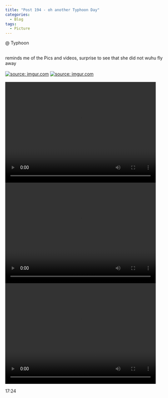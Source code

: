 ```yaml
---
title: "Post 194 - oh another Typhoon Day"
categories:
  - Blog
tags:
  - Picture
---
```


@ Typhoon


<br/>
reminds me of the Pics and videos, surprise to see that she did not wuhu fly away
<br/>
 

<br/>
<a href="https://imgur.com/RyawAq5"><img src="https://i.imgur.com/RyawAq5.jpg" title="source: imgur.com" /></a>
<a href="https://imgur.com/L41ijhq"><img src="https://i.imgur.com/L41ijhq.jpg" title="source: imgur.com" /></a>
<br/>
<br/>

<video width="480" height="320" controls="controls">
  <source src="https://i.imgur.com/1HEC9Cp.mp4" type="video/mp4">
</video>
<br/>

<video width="480" height="320" controls="controls">
  <source src="https://i.imgur.com/xT5hg7w.mp4" type="video/mp4">
</video>
<br/>

<video width="480" height="320" controls="controls">
  <source src="https://i.imgur.com/1G0hC9L.mp4" type="video/mp4">
</video>
<br/>


17:24
<script src="https://utteranc.es/client.js"
        repo="serendipityinlife/serendipityinlife.github.io"
        issue-term="pathname"
        theme="github-light"
        crossorigin="anonymous"
        async>
</script>
